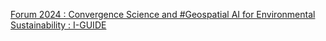 [Forum 2024 : Convergence Science and #Geospatial AI for Environmental Sustainability : I-GUIDE](https://qi.tc/qi/119427)